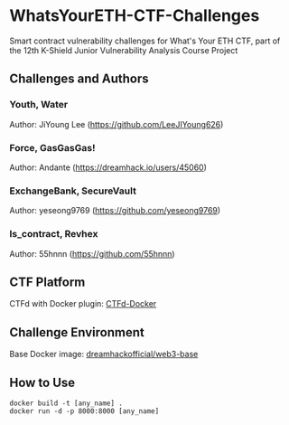# WhatsYourETH-CTF-Challenges
Smart contract vulnerability challenges for What's Your ETH CTF, part of the 12th K-Shield Junior Vulnerability Analysis Course Project

## Challenges and Authors

### Youth, Water
Author: JiYoung Lee (https://github.com/LeeJIYoung626)

### Force, GasGasGas!
Author: Andante (https://dreamhack.io/users/45060)

### ExchangeBank, SecureVault
Author: yeseong9769 (https://github.com/yeseong9769)

### Is_contract, Revhex
Author: 55hnnn (https://github.com/55hnnn)

## CTF Platform
CTFd with Docker plugin: [CTFd-Docker](https://github.com/yeseong9769/CTFd-Docker)

## Challenge Environment
Base Docker image: [dreamhackofficial/web3-base](https://hub.docker.com/r/dreamhackofficial/web3-base)

## How to Use
```
docker build -t [any_name] .
docker run -d -p 8000:8000 [any_name]
```

